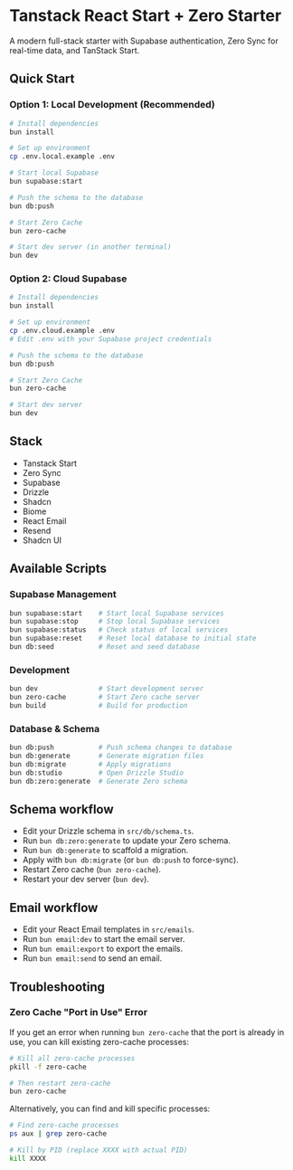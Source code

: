 # Tanstack React Start + Zero Starter

A modern full-stack starter with Supabase authentication, Zero Sync for real-time data, and TanStack Start.

## Quick Start

### Option 1: Local Development (Recommended)

```bash
# Install dependencies
bun install

# Set up environment
cp .env.local.example .env

# Start local Supabase
bun supabase:start

# Push the schema to the database
bun db:push

# Start Zero Cache
bun zero-cache

# Start dev server (in another terminal)
bun dev
```

### Option 2: Cloud Supabase

```bash
# Install dependencies
bun install

# Set up environment
cp .env.cloud.example .env
# Edit .env with your Supabase project credentials

# Push the schema to the database
bun db:push

# Start Zero Cache
bun zero-cache

# Start dev server
bun dev
```

## Stack

- Tanstack Start
- Zero Sync
- Supabase
- Drizzle
- Shadcn
- Biome
- React Email
- Resend
- Shadcn UI

## Available Scripts

### Supabase Management

```bash
bun supabase:start    # Start local Supabase services
bun supabase:stop     # Stop local Supabase services
bun supabase:status   # Check status of local services
bun supabase:reset    # Reset local database to initial state
bun db:seed           # Reset and seed database
```

### Development

```bash
bun dev               # Start development server
bun zero-cache        # Start Zero cache server
bun build             # Build for production
```

### Database & Schema

```bash
bun db:push           # Push schema changes to database
bun db:generate       # Generate migration files
bun db:migrate        # Apply migrations
bun db:studio         # Open Drizzle Studio
bun db:zero:generate  # Generate Zero schema
```

## Schema workflow

- Edit your Drizzle schema in `src/db/schema.ts`.
- Run `bun db:zero:generate` to update your Zero schema.
- Run `bun db:generate` to scaffold a migration.
- Apply with `bun db:migrate` (or `bun db:push` to force-sync).
- Restart Zero cache (`bun zero-cache`).
- Restart your dev server (`bun dev`).

## Email workflow

- Edit your React Email templates in `src/emails`.
- Run `bun email:dev` to start the email server.
- Run `bun email:export` to export the emails.
- Run `bun email:send` to send an email.

## Troubleshooting

### Zero Cache "Port in Use" Error

If you get an error when running `bun zero-cache` that the port is already in use, you can kill existing zero-cache processes:

```bash
# Kill all zero-cache processes
pkill -f zero-cache

# Then restart zero-cache
bun zero-cache
```

Alternatively, you can find and kill specific processes:

```bash
# Find zero-cache processes
ps aux | grep zero-cache

# Kill by PID (replace XXXX with actual PID)
kill XXXX
```

